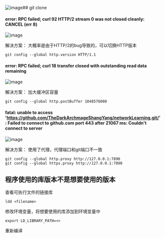 ![image](https://github.com/TheDarkArchmageShangYang/networkLearning/assets/149142839/941f1a81-16bf-4010-8b67-d138bb7933e2)## git clone
#### error: RPC failed; curl 92 HTTP/2 stream 0 was not closed cleanly: CANCEL (err 8)
![image](https://github.com/TheDarkArchmageShangYang/networkLearning/assets/149142839/6c494fd4-818b-4f89-9671-0e1273302573)

解决方案：
大概率是由于HTTP/2的bug导致的，可以切换HTTP版本
```
git config --global http.version HTTP/1.1
```

#### error: RPC failed; curl 18 transfer closed with outstanding read data remaining
![image](https://github.com/TheDarkArchmageShangYang/networkLearning/assets/149142839/43351c72-4cbf-4fd4-acce-9c3709248ab9)

解决方案：
加大缓冲区容量
```
git config --global http.postBuffer 1048576000
```

#### fatal: unable to access 'https://github.com/TheDarkArchmageShangYang/networkLearning.git/': Failed to connect to github.com port 443 after 21067 ms: Couldn't connect to server
![image](https://github.com/TheDarkArchmageShangYang/networkLearning/assets/149142839/6d6ca96c-014e-4c18-9917-7d109d96d927)

解决方案：
使用了代理，代理端口和git端口不一致
```
git config --global http.proxy http://127.0.0.1:7890
git config --global https.proxy http://127.0.0.1:7890
```
## 程序使用的库版本不是想要使用的版本
查看可执行文件的链接库
```
ldd <filename>
```
修改环境变量，将想要使用的库添加到环境变量中
```
export LD_LIBRARY_PATH=<>
```
重新编译
